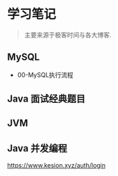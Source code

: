 # 学习笔记
> 主要来源于极客时间与各大博客.

## MySQL

- 00-MySQL执行流程


## Java 面试经典题目

## JVM

## Java 并发编程


https://www.kesion.xyz/auth/login